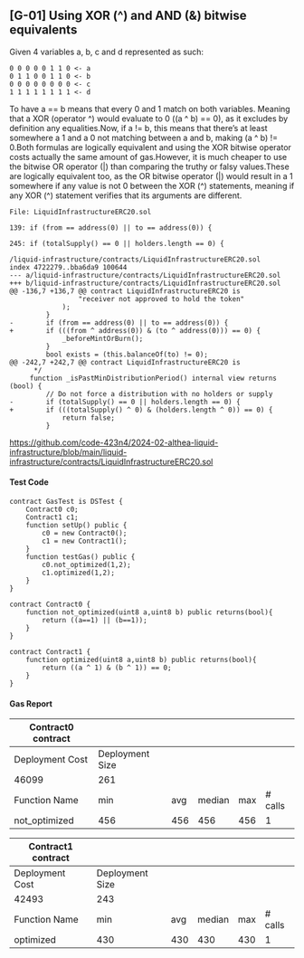 ## [G-01] Using XOR (^) and AND (&) bitwise equivalents

Given 4 variables a, b, c and d represented as such:

    0 0 0 0 0 1 1 0 <- a
    0 1 1 0 0 1 1 0 <- b
    0 0 0 0 0 0 0 0 <- c
    1 1 1 1 1 1 1 1 <- d

To have a == b means that every 0 and 1 match on both variables. Meaning that a XOR (operator ^) would evaluate to 0 ((a ^ b) == 0), as it excludes by definition any equalities.Now, if a != b, this means that there’s at least somewhere a 1 and a 0 not matching between a and b, making (a ^ b) != 0.Both formulas are logically equivalent and using the XOR bitwise operator costs actually the same amount of gas.However, it is much cheaper to use the bitwise OR operator (|) than comparing the truthy or falsy values.These are logically equivalent too, as the OR bitwise operator (|) would result in a 1 somewhere if any value is not 0 between the XOR (^) statements, meaning if any XOR (^) statement verifies that its arguments are different.

```
File: LiquidInfrastructureERC20.sol	

139: if (from == address(0) || to == address(0)) {

245: if (totalSupply() == 0 || holders.length == 0) {
```
    /liquid-infrastructure/contracts/LiquidInfrastructureERC20.sol
    index 4722279..bba6da9 100644
    --- a/liquid-infrastructure/contracts/LiquidInfrastructureERC20.sol
    +++ b/liquid-infrastructure/contracts/LiquidInfrastructureERC20.sol
    @@ -136,7 +136,7 @@ contract LiquidInfrastructureERC20 is
                     "receiver not approved to hold the token"
                 );
             }
    -        if (from == address(0) || to == address(0)) {
    +        if (((from ^ address(0)) & (to ^ address(0))) == 0) {
                 _beforeMintOrBurn();
             }
             bool exists = (this.balanceOf(to) != 0);
    @@ -242,7 +242,7 @@ contract LiquidInfrastructureERC20 is
          */
         function _isPastMinDistributionPeriod() internal view returns (bool) {
             // Do not force a distribution with no holders or supply
    -        if (totalSupply() == 0 || holders.length == 0) {
    +        if (((totalSupply() ^ 0) & (holders.length ^ 0)) == 0) {
                 return false;
             }

https://github.com/code-423n4/2024-02-althea-liquid-infrastructure/blob/main/liquid-infrastructure/contracts/LiquidInfrastructureERC20.sol

#### Test Code

    contract GasTest is DSTest {
        Contract0 c0;
        Contract1 c1;
        function setUp() public {
            c0 = new Contract0();
            c1 = new Contract1();
        }
        function testGas() public {
            c0.not_optimized(1,2);
            c1.optimized(1,2);
        }
    }
    
    contract Contract0 {
        function not_optimized(uint8 a,uint8 b) public returns(bool){
            return ((a==1) || (b==1));
        }
    }
    
    contract Contract1 {
        function optimized(uint8 a,uint8 b) public returns(bool){
            return ((a ^ 1) & (b ^ 1)) == 0;
        }
    }

#### Gas Report

| Contract0 contract                        |                 |     |        |     |         |
|-------------------------------------------|-----------------|-----|--------|-----|---------|
| Deployment Cost                           | Deployment Size |     |        |     |         |
| 46099                                     | 261             |     |        |     |         |
| Function Name                             | min             | avg | median | max | # calls |
| not_optimized                             | 456             | 456 | 456    | 456 | 1       |

| Contract1 contract                        |                 |     |        |     |         |
|-------------------------------------------|-----------------|-----|--------|-----|---------|
| Deployment Cost                           | Deployment Size |     |        |     |         |
| 42493                                     | 243             |     |        |     |         |
| Function Name                             | min             | avg | median | max | # calls |
| optimized                                 | 430             | 430 | 430    | 430 | 1       |